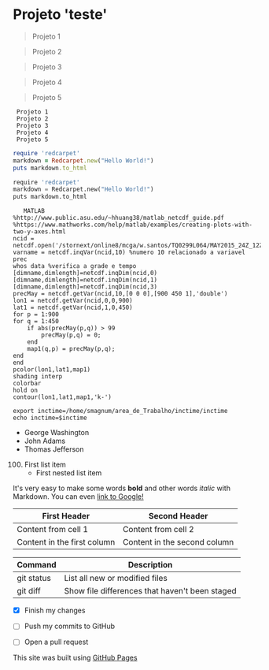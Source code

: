 # Projeto 'teste'

> Projeto 1

> Projeto 2

> Projeto 3

> Projeto 4

> Projeto 5

```
 Projeto 1
 Projeto 2
 Projeto 3
 Projeto 4
 Projeto 5

```
```ruby
require 'redcarpet'
markdown = Redcarpet.new("Hello World!")
puts markdown.to_html
```

```python
require 'redcarpet'
markdown = Redcarpet.new("Hello World!")
puts markdown.to_html
```
```
   MATLAB
%http://www.public.asu.edu/~hhuang38/matlab_netcdf_guide.pdf
%https://www.mathworks.com/help/matlab/examples/creating-plots-with-two-y-axes.html
ncid = netcdf.open('/stornext/online8/mcga/w.santos/TQ0299L064/MAY2015_24Z_12Z_NCEP.nc','NOWRITE');
varname = netcdf.inqVar(ncid,10) %numero 10 relacionado a variavel prec
whos data %verifica a grade e tempo
[dimname,dimlength]=netcdf.inqDim(ncid,0)
[dimname,dimlength]=netcdf.inqDim(ncid,1)
[dimname,dimlength]=netcdf.inqDim(ncid,3)
precMay = netcdf.getVar(ncid,10,[0 0 0],[900 450 1],'double')
lon1 = netcdf.getVar(ncid,0,0,900)
lat1 = netcdf.getVar(ncid,1,0,450)
for p = 1:900
for q = 1:450
	if abs(precMay(p,q)) > 99
		precMay(p,q) = 0;
	end
	map1(q,p) = precMay(p,q);
end
end
pcolor(lon1,lat1,map1)
shading interp
colorbar
hold on
contour(lon1,lat1,map1,'k-')
```
```
export inctime=/home/smagnum/area_de_Trabalho/inctime/inctime
echo inctime=$inctime

```



- George Washington
- John Adams
- Thomas Jefferson

100. First list item
     - First nested list item

It's very easy to make some words **bold** and other words *italic* with Markdown. You can even [link to Google!](http://google.com)

First Header | Second Header
------------ | -------------
Content from cell 1 | Content from cell 2
Content in the first column | Content in the second column


| Command | Description |
| --- | --- |
| git status | List all new or modified files |
| git diff | Show file differences that haven't been staged |


- [x] Finish my changes
- [ ] Push my commits to GitHub
- [ ] Open a pull request


This site was built using [GitHub Pages](https://teste/)
